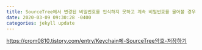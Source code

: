 ```yaml
---
title: SourceTree에서 변경된 비밀번호를 인식하지 못하고 계속 비밀번호를 물어볼 경우
date: 2020-03-09 09:30:28 -0400
categories: jekyll update
---
```


https://crom0810.tistory.com/entry/Keychain에-SourceTree암호-저장하기

